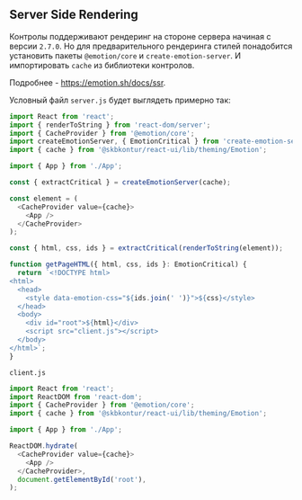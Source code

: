## Server Side Rendering

Контролы поддерживают рендеринг на стороне сервера начиная с версии `2.7.0`. Но для предварительного рендеринга стилей понадобится установить пакеты `@emotion/core` и `create-emotion-server`. И импортировать `cache` из библиотеки контролов.

Подробнее - https://emotion.sh/docs/ssr.

Условный файл `server.js` будет выглядеть примерно так:

```typescript
import React from 'react';
import { renderToString } from 'react-dom/server';
import { CacheProvider } from '@emotion/core';
import createEmotionServer, { EmotionCritical } from 'create-emotion-server';
import { cache } from '@skbkontur/react-ui/lib/theming/Emotion';

import { App } from './App';

const { extractCritical } = createEmotionServer(cache);

const element = (
  <CacheProvider value={cache}>
    <App />
  </CacheProvider>
);

const { html, css, ids } = extractCritical(renderToString(element));

function getPageHTML({ html, css, ids }: EmotionCritical) {
  return `<!DOCTYPE html>
<html>
  <head>
    <style data-emotion-css="${ids.join(' ')}">${css}</style>
  </head>
  <body>
    <div id="root">${html}</div>
    <script src="client.js"></script>
  </body>
</html>`;
}
```

`client.js`

```typescript
import React from 'react';
import ReactDOM from 'react-dom';
import { CacheProvider } from '@emotion/core';
import { cache } from '@skbkontur/react-ui/lib/theming/Emotion';

import { App } from './App';

ReactDOM.hydrate(
  <CacheProvider value={cache}>
    <App />
  </CacheProvider>,
  document.getElementById('root'),
);
```
